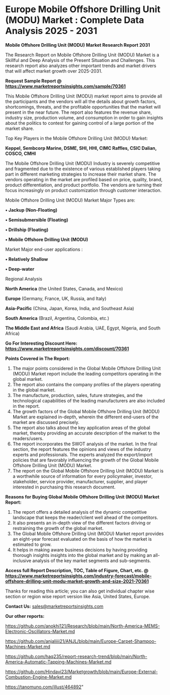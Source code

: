 # Europe Mobile Offshore Drilling Unit (MODU) Market : Complete Data Analysis 2025 - 2031

<strong>Mobile Offshore Drilling Unit (MODU) Market Research Report 2031</strong>

The Research Report on Mobile Offshore Drilling Unit (MODU) Market is a Skillful and Deep Analysis of the Present Situation and Challenges. This research report also analyzes other important trends and market drivers that will affect market growth over 2025-2031.

<strong>Request Sample Report @ <a href=https://www.marketreportsinsights.com/sample/70361>https://www.marketreportsinsights.com/sample/70361</a></strong>

This Mobile Offshore Drilling Unit (MODU) market report aims to provide all the participants and the vendors will all the details about growth factors, shortcomings, threats, and the profitable opportunities that the market will present in the near future. The report also features the revenue share, industry size, production volume, and consumption in order to gain insights about the politics to contest for gaining control of a large portion of the market share.

Top Key Players in the Mobile Offshore Drilling Unit (MODU) Market:

<strong>Keppel, Sembcorp Marine, DSME, SHI, HHI, CIMC Raffles, CSIC Dalian, COSCO, CMHI</strong>

The Mobile Offshore Drilling Unit (MODU) Industry is severely competitive and fragmented due to the existence of various established players taking part in different marketing strategies to increase their market share. The vendors operating in the market are profiled based on price, quality, brand, product differentiation, and product portfolio. The vendors are turning their focus increasingly on product customization through customer interaction.

Mobile Offshore Drilling Unit (MODU) Market Major Types are:

<strong>• Jackup (Non-Floating)

• Semisubmersible (Floating)

• Drillship (Floating)

• Mobile Offshore Drilling Unit (MODU)</strong>

Market Major end-user applications :

<strong>• Relatively Shallow

• Deep-water</strong>

Regional Analysis

</u><strong><b>North America</b></strong> (the United States, Canada, and Mexico)

<strong><b>Europe </b></strong>(Germany, France, UK, Russia, and Italy)

<strong><b>Asia-Pacific</b></strong> (China, Japan, Korea, India, and Southeast Asia)

<strong><b>South America</b></strong> (Brazil, Argentina, Colombia, etc.)

<strong><b>The Middle East and Africa</b></strong> (Saudi Arabia, UAE, Egypt, Nigeria, and South Africa)

<strong>Go For Interesting Discount Here: <a href=https://www.marketreportsinsights.com/discount/70361>https://www.marketreportsinsights.com/discount/70361</a></strong>

<strong>Points Covered in The Report:</strong>
<ol>
  <li>The major points considered in the Global Mobile Offshore Drilling Unit (MODU) Market report include the leading competitors operating in the global market.</li>
  <li>The report also contains the company profiles of the players operating in the global market.</li>
  <li>The manufacture, production, sales, future strategies, and the technological capabilities of the leading manufacturers are also included in the report.</li>
  <li>The growth factors of the Global Mobile Offshore Drilling Unit (MODU) Market are explained in-depth, wherein the different end-users of the market are discussed precisely.</li>
  <li>The report also talks about the key application areas of the global market, thereby providing an accurate description of the market to the readers/users.</li>
  <li>The report incorporates the SWOT analysis of the market. In the final section, the report features the opinions and views of the industry experts and professionals. The experts analyzed the export/import policies that are favorably influencing the growth of the Global Mobile Offshore Drilling Unit (MODU) Market.</li>
  <li>The report on the Global Mobile Offshore Drilling Unit (MODU) Market is a worthwhile source of information for every policymaker, investor, stakeholder, service provider, manufacturer, supplier, and player interested in purchasing this research document.</li>
</ol>
<strong>Reasons for Buying Global Mobile Offshore Drilling Unit (MODU) Market Report:</strong>

<ol>
  <li>The report offers a detailed analysis of the dynamic competitive landscape that keeps the reader/client well ahead of the competitors.</li>
  <li>It also presents an in-depth view of the different factors driving or restraining the growth of the global market.</li>
  <li>The Global Mobile Offshore Drilling Unit (MODU) Market report provides an eight-year forecast evaluated on the basis of how the market is estimated to grow.</li>
  <li>It helps in making aware business decisions by having providing thorough insights insights into the global market and by making an all-inclusive analysis of the key market segments and sub-segments.</li>
</ol>
<strong>Access full Report Description, TOC, Table of Figure, Chart, etc. @ <a href=https://www.marketreportsinsights.com/industry-forecast/mobile-offshore-drilling-unit-modu-market-growth-and-size-2021-70361>https://www.marketreportsinsights.com/industry-forecast/mobile-offshore-drilling-unit-modu-market-growth-and-size-2021-70361</a></strong>


Thanks for reading this article; you can also get individual chapter wise section or region wise report version like Asia, United States, Europe.

<strong>Contact Us:</strong>
sales@marketreportsinsights.com

<strong>Our other reports:</strong>

<a href=https://github.com/anokhi121/Research/blob/main/North-America-MEMS-Electronic-Oscillators-Market.md>https://github.com/anokhi121/Research/blob/main/North-America-MEMS-Electronic-Oscillators-Market.md</a>

<a href=https://github.com/anjaliiii21/ANJL/blob/main/Europe-Carpet-Shampoo-Machines-Market.md>https://github.com/anjaliiii21/ANJL/blob/main/Europe-Carpet-Shampoo-Machines-Market.md</a>

<a href=https://github.com/haq235/report-research-trend/blob/main/North-America-Automatic-Tapping-Machines-Market.md>https://github.com/haq235/report-research-trend/blob/main/North-America-Automatic-Tapping-Machines-Market.md</a>

<a href=https://github.com/Hindavi23/Marketgrowth/blob/main/Europe-External-Combustion-Engine-Market.md>https://github.com/Hindavi23/Marketgrowth/blob/main/Europe-External-Combustion-Engine-Market.md</a>

<a href=https://tanomuno.com/illust/464892>https://tanomuno.com/illust/464892</a>"
